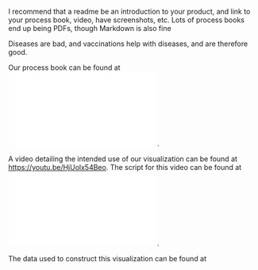I recommend that a readme be an introduction to your product, and link to your process book, video, have screenshots, etc. Lots of process books end up being PDFs, though Markdown is also fine

Diseases are bad, and vaccinations help with diseases, and are therefore good.




Our process book can be found at ![Process Book](materials/ProcessBook.md).

A video detailing the intended use of our visualization can be found at https://youtu.be/HjUolx54Beo.  The script for this
video can be found at ![Video Script](Script.pdf).

The data used to construct this visualization can be found at 


